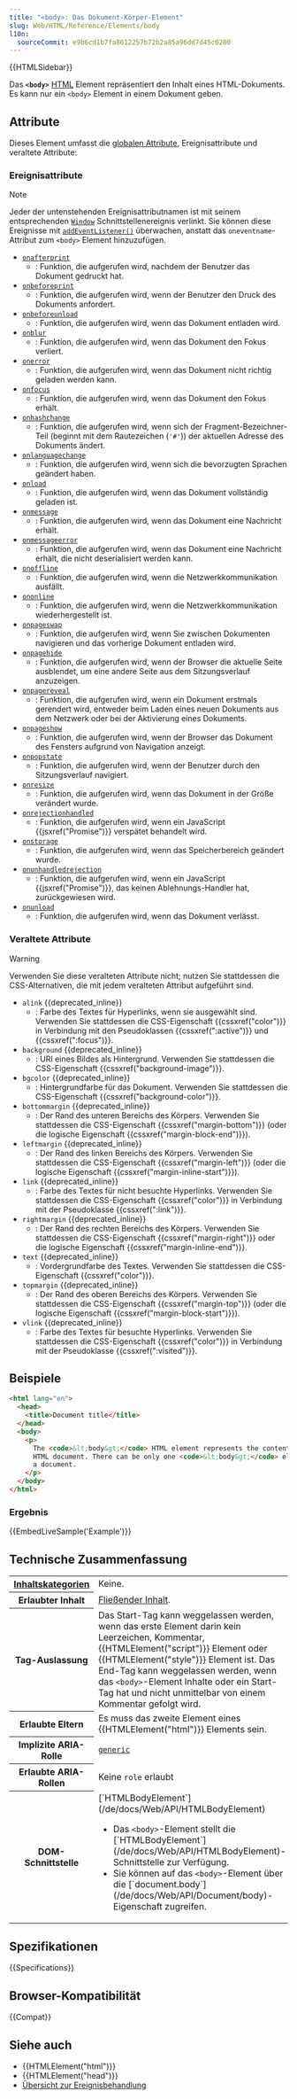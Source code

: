 ```yaml
---
title: "<body>: Das Dokument-Körper-Element"
slug: Web/HTML/Reference/Elements/body
l10n:
  sourceCommit: e9b6cd1b7fa8612257b72b2a85a96dd7d45c0200
---
```


{{HTMLSidebar}}

Das **`<body>`** [HTML](/de/docs/Web/HTML) Element repräsentiert den Inhalt eines HTML-Dokuments. Es kann nur ein `<body>` Element in einem Dokument geben.

## Attribute

Dieses Element umfasst die [globalen Attribute](/de/docs/Web/HTML/Reference/Global_attributes), Ereignisattribute und veraltete Attribute:

### Ereignisattribute

> [!NOTE]
> Jeder der untenstehenden Ereignisattributnamen ist mit seinem entsprechenden [`Window`](/de/docs/Web/API/Window) Schnittstellenereignis verlinkt. Sie können diese Ereignisse mit [`addEventListener()`](/de/docs/Web/API/EventTarget/addEventListener) überwachen, anstatt das `oneventname`-Attribut zum `<body>` Element hinzuzufügen.

- [`onafterprint`](/de/docs/Web/API/Window/afterprint_event)
  - : Funktion, die aufgerufen wird, nachdem der Benutzer das Dokument gedruckt hat.
- [`onbeforeprint`](/de/docs/Web/API/Window/beforeprint_event)
  - : Funktion, die aufgerufen wird, wenn der Benutzer den Druck des Dokuments anfordert.
- [`onbeforeunload`](/de/docs/Web/API/Window/beforeunload_event)
  - : Funktion, die aufgerufen wird, wenn das Dokument entladen wird.
- [`onblur`](/de/docs/Web/API/Window/blur_event)
  - : Funktion, die aufgerufen wird, wenn das Dokument den Fokus verliert.
- [`onerror`](/de/docs/Web/API/Window/error_event)
  - : Funktion, die aufgerufen wird, wenn das Dokument nicht richtig geladen werden kann.
- [`onfocus`](/de/docs/Web/API/Window/focus_event)
  - : Funktion, die aufgerufen wird, wenn das Dokument den Fokus erhält.
- [`onhashchange`](/de/docs/Web/API/Window/hashchange_event)
  - : Funktion, die aufgerufen wird, wenn sich der Fragment-Bezeichner-Teil (beginnt mit dem Rautezeichen (`'#'`)) der aktuellen Adresse des Dokuments ändert.
- [`onlanguagechange`](/de/docs/Web/API/Window/languagechange_event)
  - : Funktion, die aufgerufen wird, wenn sich die bevorzugten Sprachen geändert haben.
- [`onload`](/de/docs/Web/API/Window/load_event)
  - : Funktion, die aufgerufen wird, wenn das Dokument vollständig geladen ist.
- [`onmessage`](/de/docs/Web/API/Window/message_event)
  - : Funktion, die aufgerufen wird, wenn das Dokument eine Nachricht erhält.
- [`onmessageerror`](/de/docs/Web/API/Window/messageerror_event)
  - : Funktion, die aufgerufen wird, wenn das Dokument eine Nachricht erhält, die nicht deserialisiert werden kann.
- [`onoffline`](/de/docs/Web/API/Window/offline_event)
  - : Funktion, die aufgerufen wird, wenn die Netzwerkkommunikation ausfällt.
- [`ononline`](/de/docs/Web/API/Window/online_event)
  - : Funktion, die aufgerufen wird, wenn die Netzwerkkommunikation wiederhergestellt ist.
- [`onpageswap`](/de/docs/Web/API/Window/pageswap_event)
  - : Funktion, die aufgerufen wird, wenn Sie zwischen Dokumenten navigieren und das vorherige Dokument entladen wird.
- [`onpagehide`](/de/docs/Web/API/Window/pagehide_event)
  - : Funktion, die aufgerufen wird, wenn der Browser die aktuelle Seite ausblendet, um eine andere Seite aus dem Sitzungsverlauf anzuzeigen.
- [`onpagereveal`](/de/docs/Web/API/Window/pagereveal_event)
  - : Funktion, die aufgerufen wird, wenn ein Dokument erstmals gerendert wird, entweder beim Laden eines neuen Dokuments aus dem Netzwerk oder bei der Aktivierung eines Dokuments.
- [`onpageshow`](/de/docs/Web/API/Window/pageshow_event)
  - : Funktion, die aufgerufen wird, wenn der Browser das Dokument des Fensters aufgrund von Navigation anzeigt.
- [`onpopstate`](/de/docs/Web/API/Window/popstate_event)
  - : Funktion, die aufgerufen wird, wenn der Benutzer durch den Sitzungsverlauf navigiert.
- [`onresize`](/de/docs/Web/API/Window/resize_event)
  - : Funktion, die aufgerufen wird, wenn das Dokument in der Größe verändert wurde.
- [`onrejectionhandled`](/de/docs/Web/API/Window/rejectionhandled_event)
  - : Funktion, die aufgerufen wird, wenn ein JavaScript {{jsxref("Promise")}} verspätet behandelt wird.
- [`onstorage`](/de/docs/Web/API/Window/storage_event)
  - : Funktion, die aufgerufen wird, wenn das Speicherbereich geändert wurde.
- [`onunhandledrejection`](/de/docs/Web/API/Window/unhandledrejection_event)
  - : Funktion, die aufgerufen wird, wenn ein JavaScript {{jsxref("Promise")}}, das keinen Ablehnungs-Handler hat, zurückgewiesen wird.
- [`onunload`](/de/docs/Web/API/Window/unload_event)
  - : Funktion, die aufgerufen wird, wenn das Dokument verlässt.

### Veraltete Attribute

> [!WARNING]
> Verwenden Sie diese veralteten Attribute nicht; nutzen Sie stattdessen die CSS-Alternativen, die mit jedem veralteten Attribut aufgeführt sind.

- `alink` {{deprecated_inline}}
  - : Farbe des Textes für Hyperlinks, wenn sie ausgewählt sind.
    Verwenden Sie stattdessen die CSS-Eigenschaft {{cssxref("color")}} in Verbindung mit den Pseudoklassen {{cssxref(":active")}} und {{cssxref(":focus")}}.
- `background` {{deprecated_inline}}
  - : URI eines Bildes als Hintergrund.
    Verwenden Sie stattdessen die CSS-Eigenschaft {{cssxref("background-image")}}.
- `bgcolor` {{deprecated_inline}}
  - : Hintergrundfarbe für das Dokument.
    Verwenden Sie stattdessen die CSS-Eigenschaft {{cssxref("background-color")}}.
- `bottommargin` {{deprecated_inline}}
  - : Der Rand des unteren Bereichs des Körpers.
    Verwenden Sie stattdessen die CSS-Eigenschaft {{cssxref("margin-bottom")}} (oder die logische Eigenschaft {{cssxref("margin-block-end")}}).
- `leftmargin` {{deprecated_inline}}
  - : Der Rand des linken Bereichs des Körpers.
    Verwenden Sie stattdessen die CSS-Eigenschaft {{cssxref("margin-left")}} (oder die logische Eigenschaft {{cssxref("margin-inline-start")}}).
- `link` {{deprecated_inline}}
  - : Farbe des Textes für nicht besuchte Hyperlinks.
    Verwenden Sie stattdessen die CSS-Eigenschaft {{cssxref("color")}} in Verbindung mit der Pseudoklasse {{cssxref(":link")}}.
- `rightmargin` {{deprecated_inline}}
  - : Der Rand des rechten Bereichs des Körpers.
    Verwenden Sie stattdessen die CSS-Eigenschaft {{cssxref("margin-right")}} oder die logische Eigenschaft {{cssxref("margin-inline-end")}}.
- `text` {{deprecated_inline}}
  - : Vordergrundfarbe des Textes.
    Verwenden Sie stattdessen die CSS-Eigenschaft {{cssxref("color")}}.
- `topmargin` {{deprecated_inline}}
  - : Der Rand des oberen Bereichs des Körpers.
    Verwenden Sie stattdessen die CSS-Eigenschaft {{cssxref("margin-top")}} (oder die logische Eigenschaft {{cssxref("margin-block-start")}}).
- `vlink` {{deprecated_inline}}
  - : Farbe des Textes für besuchte Hyperlinks.
    Verwenden Sie stattdessen die CSS-Eigenschaft {{cssxref("color")}} in Verbindung mit der Pseudoklasse {{cssxref(":visited")}}.

## Beispiele

```html
<html lang="en">
  <head>
    <title>Document title</title>
  </head>
  <body>
    <p>
      The <code>&lt;body&gt;</code> HTML element represents the content of an
      HTML document. There can be only one <code>&lt;body&gt;</code> element in
      a document.
    </p>
  </body>
</html>
```

### Ergebnis

{{EmbedLiveSample('Example')}}

## Technische Zusammenfassung

<table class="properties">
  <tbody>
    <tr>
      <th scope="row">
        <a href="/de/docs/Web/HTML/Guides/Content_categories"
          >Inhaltskategorien</a
        >
      </th>
      <td>
        Keine.
      </td>
    </tr>
    <tr>
      <th scope="row">Erlaubter Inhalt</th>
      <td>
        <a href="/de/docs/Web/HTML/Guides/Content_categories#flow_content"
          >Fließender Inhalt</a
        >.
      </td>
    </tr>
    <tr>
      <th scope="row">Tag-Auslassung</th>
      <td>
        Das Start-Tag kann weggelassen werden, wenn das erste Element darin kein Leerzeichen, Kommentar, {{HTMLElement("script")}} Element oder {{HTMLElement("style")}} Element ist. Das End-Tag kann weggelassen werden, wenn das <code>&#x3C;body></code>-Element Inhalte oder ein Start-Tag hat und nicht unmittelbar von einem Kommentar gefolgt wird.
      </td>
    </tr>
    <tr>
      <th scope="row">Erlaubte Eltern</th>
      <td>
        Es muss das zweite Element eines {{HTMLElement("html")}} Elements sein.
      </td>
    </tr>
    <tr>
      <th scope="row">Implizite ARIA-Rolle</th>
      <td>
        <code
          ><a href="/de/docs/Web/Accessibility/ARIA/Reference/Roles/generic_role"
            >generic</a
          ></code
        >
      </td>
    </tr>
    <tr>
      <th scope="row">Erlaubte ARIA-Rollen</th>
      <td>Keine <code>role</code> erlaubt</td>
    </tr>
    <tr>
      <th scope="row">DOM-Schnittstelle</th>
      <td>
        [`HTMLBodyElement`](/de/docs/Web/API/HTMLBodyElement)
        <ul>
          <li>
            Das <code>&#x3C;body></code>-Element stellt die
            [`HTMLBodyElement`](/de/docs/Web/API/HTMLBodyElement)-Schnittstelle zur Verfügung.
          </li>
          <li>
            Sie können auf das <code>&#x3C;body></code>-Element über die
            [`document.body`](/de/docs/Web/API/Document/body)-Eigenschaft zugreifen.
          </li>
        </ul>
      </td>
    </tr>
  </tbody>
</table>

## Spezifikationen

{{Specifications}}

## Browser-Kompatibilität

{{Compat}}

## Siehe auch

- {{HTMLElement("html")}}
- {{HTMLElement("head")}}
- [Übersicht zur Ereignisbehandlung](/de/docs/Web/Events/Event_handlers)
